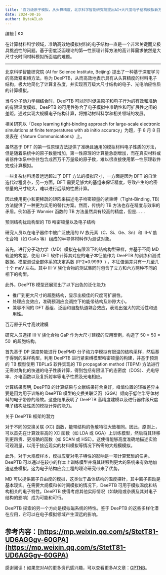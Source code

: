 ```yaml
---
title: '百万级原子模拟，从头算精度，北京科学智能研究院提出AI+大尺度电子结构模拟新方法'
date: 2024-08-16
author: ByteAILab
---
```


编辑 | KX

在计算材料科学领域，准确高效地模拟材料的电子结构一直是一个非常关键而又极具挑战性的问题。基于密度泛函理论的第一性原理计算方法的高计算需求依然是大尺寸长时间材料模拟所面临的难题。

---


北京科学智能研究院 (AI for Science Institute, Beijing) 提出了一种基于深度学习的高效紧束缚方法，称为 DeePTB，从而高效地表示具有从头算精度的材料电子结构，极大地简化了计算复杂度，并实现百万级大尺寸结构的电子、光电响应性质的计算模拟。

当与分子动力学相结合时，DeePTB 可以同时促进原子和电子行为的有效和准确的有限温度模拟。DeePTB 的可用性弥合了电子模拟中准确性和可扩展性之间的差距，通过实现大规模电子结构计算，将推动材料科学和相关领域的发展。

相关研究以「Deep learning tight-binding approach for large-scale electronic simulations at finite temperatures with ab initio accuracy」为题，于 8 月 8 日发表在《Nature Communications》上。

虽然基于 DFT 的第一性原理方法提供了准确且通用的模拟材料电子性质的方法，但是随着系统中的原子数量增加，第一性原理的计算量急剧增加，而在真实材料或者器件体系中往往包含成百万千万量级的原子数，难以很直接使用第一性原理软件完成计算模拟。

一些复杂材料场景远远超过了 DFT 方法的模拟尺寸，一方面是因为 DFT 的自洽迭代过程复杂，另一方面，DFT 需要足够大的基组来保证精度，导致产生的哈密顿量的尺寸较大，难以进行后续的性质计算。

因此使用更小和更稀疏的矩阵来描述电子哈密顿量的紧束缚（Tight-Binding, TB）方法提供了一种更为实用的替代方案。然而，传统的 TB 方法也存在精度与效率的矛盾。例如基于 Wannier 函数的 TB 方法虽然具有较高的精度，但是...
...

预测结构扰动构型的 TB 哈密顿量以及电子结构

研究人员以在电子器件中被广泛使用的 IV 族元素（C、Si、Ge、Sn）和 III-V 族化合物（如 GaAs 等）组成的半导体材料作为测试对象。

首先，进行分子动力学（MD）模拟在有限温下的结构构型采样，并基于不同 MD 轨迹的构型，使用 DFT 软件计算其对应的电子本征值作为 DeePTB 的训练和测试数据。模型测试全部体系的决定系数 (R^2≈0.9999  ) ，本征值偏差只有十几至几十个 meV 左右。其中 III-V 族化合物的测试集同时包含了立方和六方两种不同的相下的构型。

此外，DeePTB 模型还展现出了以下出色的泛化能力:

- 推广到更大尺寸的超胞结构，显示出极佳的尺度可扩展性。
- 处理应变效应，准确预测应变调控下的能带结构及带隙大小。
- 兼容不同的 DFT 基组、泛函和自旋轨道耦合效应，表现出强大的灵活性和通用性。

百万原子尺寸高效建模

研究人员选择 III-V 族化合物 GaP 作为大尺寸建模的应用案例，构造了 50 × 50 × 50  的超胞结构。

首先基于 DP 深度势能进行 DeePMD 分子动力学模拟有限温的结构采样，然后基于得到的采样构型，利用 DeePTB 进行紧束缚模型哈密顿量的构建，并基于预测的 TB 模型使用 TBPLaS 软件实现的 TB propagation method (TBPM) 方法进行无需对角化的快速的电子性质计算，得到包括有限温下的态密度（DOS）、光电导率、介电函数以及复折射率等电子性质及光电相应。

计算结果表明, DeePTB 的计算结果与文献结果符合良好，峰值位置的轻微差异主要是因为用于训练的 DeePTB 模型的交换关联泛函（GGA）倾向于低估半导体材料的电子带隙的缘故。这些结果表明了 DeePTB 高精度建模以及进行器件级尺度电子结构及性质的模拟计算的能力。

关于 DeePTB 框架的潜力

对于不同的交换关联 (XC) 函数，能带结构的色散特征大致相同。因此，原则上，可以首先在计算效率高的 XC 函数（如 LDA 或 GGA）上训练模型，然后将其转移到更昂贵、更准确的函数（如 SCAN 或 HSE）。这使得能够高度准确地描述实验可观测量，以用于接近现实的材料模拟等情况下所需的大规模模拟。

此外，对于大规模样本，模拟应变对电子特性的影响是一项计算繁琐的任务。DeePTB 可以通过在较小的样本上训练模型并将其转移到更大的系统来有效地加速这些模拟。这为电子结构应变工程的理论研究带来了优势。

MD 可以提供离子自由度的模拟，这类似于晶体结构的温度探针，其中离子振动是基本现实。在需要大规模和长时间模拟的情况下，DeePTB 可用于模拟温度和结构相关的电子特性。DeePTB 使得考虑其他实际情况（如缺陷或杂质及其对电子结构的影响）成为可能和可行。

DeePTB 探索的另一个方向是模拟磁系统的特性。鉴于 DeePTB 的这些多样化潜在应用，它可以在电子模拟领域产生深远的影响。

参考内容：[https://mp.weixin.qq.com/s/StetT81-UD6AGGgv-60GPA](https://mp.weixin.qq.com/s/StetT81-UD6AGGgv-60GPA)
---
感谢阅读！如果您对AI的更多资讯感兴趣，可以查看更多AI文章：[GPTNB](https://gptnb.com)。